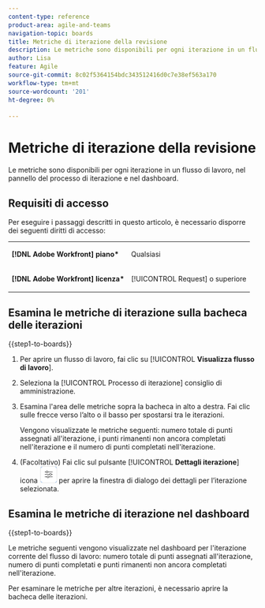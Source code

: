 ```yaml
---
content-type: reference
product-area: agile-and-teams
navigation-topic: boards
title: Metriche di iterazione della revisione
description: Le metriche sono disponibili per ogni iterazione in un flusso di lavoro, nel pannello del processo di iterazione.
author: Lisa
feature: Agile
source-git-commit: 8c02f5364154bdc343512416d0c7e38ef563a170
workflow-type: tm+mt
source-wordcount: '201'
ht-degree: 0%

---
```


# Metriche di iterazione della revisione

Le metriche sono disponibili per ogni iterazione in un flusso di lavoro, nel pannello del processo di iterazione e nel dashboard.

## Requisiti di accesso

Per eseguire i passaggi descritti in questo articolo, è necessario disporre dei seguenti diritti di accesso:

<table style="table-layout:auto"> 
 <col> 
 </col> 
 <col> 
 </col> 
 <tbody> 
  <tr> 
   <td role="rowheader"><strong>[!DNL Adobe Workfront] piano*</strong></td> 
   <td> <p>Qualsiasi</p> </td> 
  </tr> 
  <tr> 
   <td role="rowheader"><strong>[!DNL Adobe Workfront] licenza*</strong></td> 
   <td> <p>[!UICONTROL Request] o superiore</p> </td> 
  </tr> 
 </tbody> 
</table>

## Esamina le metriche di iterazione sulla bacheca delle iterazioni

{{step1-to-boards}}

1. Per aprire un flusso di lavoro, fai clic su [!UICONTROL **Visualizza flusso di lavoro**].
1. Seleziona la [!UICONTROL Processo di iterazione] consiglio di amministrazione.
1. Esamina l&#39;area delle metriche sopra la bacheca in alto a destra. Fai clic sulle frecce verso l’alto o il basso per spostarsi tra le iterazioni.

   Vengono visualizzate le metriche seguenti: numero totale di punti assegnati all&#39;iterazione, i punti rimanenti non ancora completati nell&#39;iterazione e il numero di punti completati nell&#39;iterazione.

1. (Facoltativo) Fai clic sul pulsante [!UICONTROL **Dettagli iterazione**] icona ![Dettagli iterazione](assets/iteration-details-button.png) per aprire la finestra di dialogo dei dettagli per l’iterazione selezionata.

## Esamina le metriche di iterazione nel dashboard

{{step1-to-boards}}

Le metriche seguenti vengono visualizzate nel dashboard per l&#39;iterazione corrente del flusso di lavoro: numero totale di punti assegnati all&#39;iterazione, numero di punti completati e punti rimanenti non ancora completati nell&#39;iterazione.

Per esaminare le metriche per altre iterazioni, è necessario aprire la bacheca delle iterazioni.

